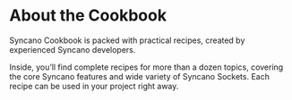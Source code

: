 # About the Cookbook

Syncano Cookbook is packed with practical recipes, created by experienced Syncano developers.

Inside, you’ll find complete recipes for more than a dozen topics, covering the core Syncano features and wide variety of Syncano Sockets. Each recipe can be used in your project right away.

